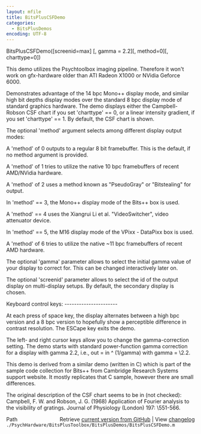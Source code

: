 ```yaml
---
layout: mfile
title: BitsPlusCSFDemo
categories:
  - BitsPlusDemos
encoding: UTF-8
---
```


BitsPlusCSFDemo([screenid=max] [, gamma = 2.2][, method=0][, charttype=0])

This demo utilizes the Psychtoolbox imaging pipeline. Therefore it won't
work on gfx-hardware older than ATI Radeon X1000 or NVidia Geforce 6000.

Demonstrates advantage of the 14 bpc Mono++ display mode, and similar high
bit depths display modes over the standard 8 bpc display mode of standard
graphics hardware. The demo displays either the Campbell-Robson CSF chart
if you set 'charttype' == 0, or a linear intensity gradient, if you set
'charttype' == 1. By default, the CSF chart is shown.

The optional 'method' argument selects among different display output
modes:

A 'method' of 0 outputs to a regular 8 bit framebuffer. This is the
default, if no method argument is provided.

A 'method' of 1 tries to utilize the native 10 bpc framebuffers of recent
AMD/NVidia hardware.

A 'method' of 2 uses a method known as "PseudoGray" or "Bitstealing" for
output.

In 'method' == 3, the Mono++ display mode of the Bits++ box is used.

A 'method' == 4 uses the Xiangrui Li et al. "VideoSwitcher", video
attenuator device.

In 'method' == 5, the M16 display mode of the VPixx - DataPixx box is used.

A 'method' of 6 tries to utilize the native ~11 bpc framebuffers of recent
AMD hardware.

The optional 'gamma' parameter allows to select the initial gamma value
of your display to correct for. This can be changed interactively later
on.

The optional 'screenid' parameter allows to select the id of the output
display on multi-display setups. By default, the secondary display is
chosen.

Keyboard control keys:
\----------------------

At each press of space key, the display alternates between a high bpc
version and a 8 bpc version to hopefully show a perceptible difference in
contrast resolution. The ESCape key exits the demo.

The left- and right cursor keys allow you to change the gamma-correction
setting. The demo starts with standard power-function gamma correction
for a display with gamma 2.2, i.e., out = in ^ (1/gamma) with gamma =
\2.2.

This demo is derived from a similar demo (written in C) which is part of
the sample code collection for Bits++ from Cambridge Research Systems
support website. It mostly replicates that C sample, however there are
small differences.

The original description of the CSF chart seems to be in (not checked):
Campbell, F. W. and Robson, J. G. (1968) Application of Fourier analysis
to the visibility of gratings. Journal of Physiology (London) 197:
\551-566.




<div class="code_header" style="text-align:right;">
  <span style="float:left;">Path&nbsp;&nbsp;</span> <span class="counter">Retrieve <a href=
  "https://raw.github.com/Psychtoolbox-3/Psychtoolbox-3/beta/./PsychHardware/BitsPlusToolbox/BitsPlusDemos/BitsPlusCSFDemo.m">current version from GitHub</a> | View <a href=
  "https://github.com/Psychtoolbox-3/Psychtoolbox-3/commits/beta/./PsychHardware/BitsPlusToolbox/BitsPlusDemos/BitsPlusCSFDemo.m">changelog</a></span>
</div>
<div class="code">
  <code>./PsychHardware/BitsPlusToolbox/BitsPlusDemos/BitsPlusCSFDemo.m</code>
</div>
